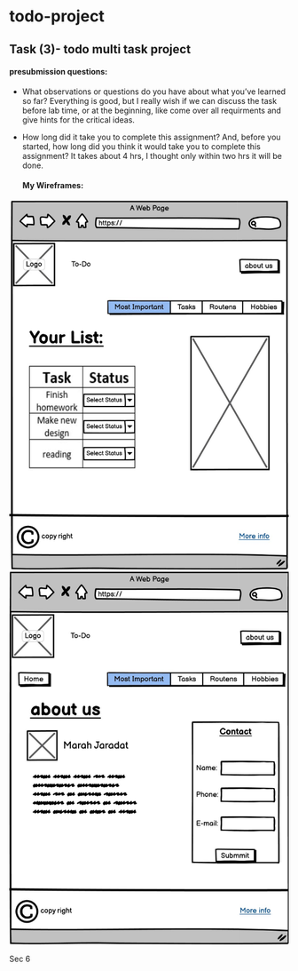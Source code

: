 # todo-project

## Task (3)- todo multi task project

#### presubmission questions:

* What observations or questions do you have about what you’ve learned so far?
  Everything is good, but I really wish if we can discuss the task before lab time, or at the beginning, like come over all requirments and give hints for the critical ideas.
* How long did it take you to complete this assignment? And, before you started, how long did you think it would take you to complete this assignment?
  It takes about 4 hrs, I thought only within two hrs it will be done.


  #### My Wireframes:

![Home page](assets/Wire.jpg)
![about page](assets/Wire2.jpg)

Sec 6
